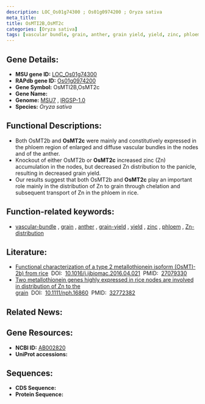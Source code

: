```yaml
---
description: LOC_Os01g74300 ; Os01g0974200 ; Oryza sativa
meta_title:
title: OsMTI2B,OsMT2c
categories: [Oryza sativa]
tags: [vascular bundle, grain, anther, grain yield, yield, zinc, phloem, Zn distribution]
---
```


## Gene Details:
- **MSU gene ID:** [LOC_Os01g74300](http://rice.uga.edu/cgi-bin/ORF_infopage.cgi?orf=LOC_Os01g74300)  
- **RAPdb gene ID:** [Os01g0974200](https://rapdb.dna.affrc.go.jp/locus/?name=Os01g0974200)  
- **Gene Symbol:** OsMTI2B,OsMT2c
- **Gene Name:**
- **Genome:**  [MSU7](http://rice.uga.edu/)&nbsp;,&nbsp;[IRGSP-1.0](https://rapdb.dna.affrc.go.jp/download/irgsp1.html)
- **Species:** *Oryza sativa*

## Functional Descriptions:
   - Both OsMT2b and **OsMT2c** were mainly and constitutively expressed in the phloem region of enlarged and diffuse vascular bundles in the nodes and of the anther.
   - Knockout of either OsMT2b or **OsMT2c** increased zinc (Zn) accumulation in the nodes, but decreased Zn distribution to the panicle, resulting in decreased grain yield.
   - Our results suggest that both OsMT2b and **OsMT2c** play an important role mainly in the distribution of Zn to grain through chelation and subsequent transport of Zn in the phloem in rice.

## Function-related keywords:
   - [vascular-bundle](/tags/vascular-bundle/)&nbsp;,&nbsp;[grain](/tags/grain/)&nbsp;,&nbsp;[anther](/tags/anther/)&nbsp;,&nbsp;[grain-yield](/tags/grain-yield/)&nbsp;,&nbsp;[yield](/tags/yield/)&nbsp;,&nbsp;[zinc](/tags/zinc/)&nbsp;,&nbsp;[phloem](/tags/phloem/)&nbsp;,&nbsp;[Zn-distribution](/tags/Zn-distribution/)

## Literature:
   - [Functional characterization of a type 2 metallothionein isoform (OsMTI-2b) from rice](https://www.doi.org/10.1016/j.ijbiomac.2016.04.021)&nbsp;&nbsp;DOI:&nbsp;&nbsp;[10.1016/j.ijbiomac.2016.04.021](https://www.doi.org/10.1016/j.ijbiomac.2016.04.021)&nbsp;&nbsp;PMID:&nbsp;&nbsp;[27079330](https://pubmed.ncbi.nlm.nih.gov/27079330/)
   - [Two metallothionein genes highly expressed in rice nodes are involved in distribution of Zn to the grain](https://www.doi.org/10.1111/nph.16860)&nbsp;&nbsp;DOI:&nbsp;&nbsp;[10.1111/nph.16860](https://www.doi.org/10.1111/nph.16860)&nbsp;&nbsp;PMID:&nbsp;&nbsp;[32772382](https://pubmed.ncbi.nlm.nih.gov/32772382/)

## Related News:

## Gene Resources:
- **NCBI ID:**  [AB002820](http://www.ncbi.nlm.nih.gov/nuccore/AB002820)
- **UniProt accessions:** [](https://www.uniprot.org/uniprotkb//entry)

## Sequences:
- **CDS Sequence:**
- **Protein Sequence:**
